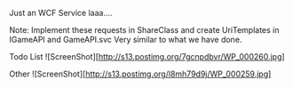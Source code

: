 Just an WCF Service laaa.... 

Note: Implement these requests in ShareClass and create UriTemplates in IGameAPI and GameAPI.svc
Very similar to what we have done.

Todo List
![ScreenShot][http://s13.postimg.org/7gcnpdbvr/WP_000260.jpg]

Other
![ScreenShot][http://s13.postimg.org/l8mh79d9j/WP_000259.jpg]
